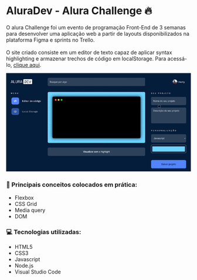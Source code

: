# AluraDev - Alura Challenge 🔥
O alura Challenge foi um evento de programação Front-End de 3 semanas para desenvolver uma aplicação web a partir de layouts disponibilizados na plataforma Figma e sprints no Trello.
<br><br>
O site criado consiste em um editor de texto capaz de aplicar syntax highlighting e armazenar trechos de código em localStorage. Para acessá-lo, <a href="https://raphael-ramalho.github.io/AluraDev/">clique aqui<a/>.

<p align="center">
  <img src="src/readme_files/campos.gif">
<p>
  
<h3>📗 Principais conceitos colocados em prática:</h3>
  <ul>
    <li>Flexbox
    <li>CSS Grid
    <li>Media query
    <li>DOM
  </ul>

<h3>💻 Tecnologias utilizadas:</h3>
  <ul>
    <li>HTML5
    <li>CSS3
    <li>Javascript
    <li>Node.js
    <li>Visual Studio Code
  </ul>
